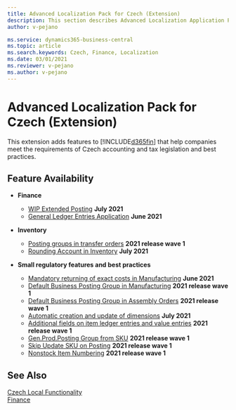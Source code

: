 ```yaml
---
title: Advanced Localization Pack for Czech (Extension) 
description: This section describes Advanced Localization Application Pack for Czech extension functionality.
author: v-pejano

ms.service: dynamics365-business-central
ms.topic: article
ms.search.keywords: Czech, Finance, Localization
ms.date: 03/01/2021
ms.reviewer: v-pejano
ms.author: v-pejano
---
```


# Advanced Localization Pack for Czech (Extension)

This extension adds features to [!INCLUDE[d365fin](../../includes/d365fin_md.md)] that help companies meet the requirements of Czech accounting and tax legislation and best practices.

## Feature Availability

- **Finance**
  - [WIP Extended Posting](wip-extended-posting.md) **July 2021**
  - [General Ledger Entries Application](general-ledger-entries-application.md) **June 2021**

- **Inventory**
  - [Posting groups in transfer orders](how-to-use-posting-groups-in-transfer-orders.md) **2021 release wave 1**
  - [Rounding Account in Inventory](how-to-setup-round-account-in-inventory.md) **July 2021**

- **Small regulatory features and best practices**
  - [Mandatory returning of exact costs in Manufacturing](how-to-setup-mandatory-return-exact-costs-manufacturing.md) **June 2021**
  - [Default Business Posting Group in Manufacturing](how-to-setup-default-bus-post-group-manufacturing.md) **2021 release wave 1**
  - [Default Business Posting Group in Assembly Orders](how-to-setup-default-bus-post-group-assembly-orders.md) **2021 release wave 1**
  - [Automatic creation and update of dimensions](how-to-setup-automatic-creation-and-update-dimensions.md) **July 2021**
  - [Additional fields on item ledger entries and value entries](how-to-use-add-fields-item-entries.md) **2021 release wave 1**
  - [Gen.Prod.Posting Group from SKU](how-to-setup-gen-prod-posting-group-from-sku.md) **2021 release wave 1**
  - [Skip Update SKU on Posting](how-to-setup-skip-update-sku-on-posting.md) **2021 release wave 1**
  - [Nonstock Item Numbering](how-to-setup-nonstock-item-numbering.md) **2021 release wave 1**

## See Also

[Czech Local Functionality](czech-local-functionality.md)  
[Finance](../../finance.md)
